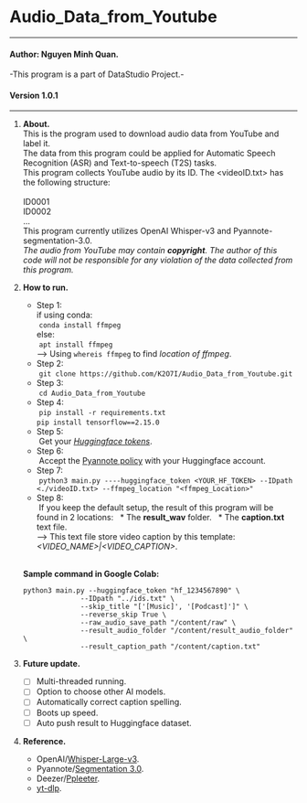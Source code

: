 # Audio_Data_from_Youtube
***
#### Author: Nguyen Minh Quan.
-This program is a part of DataStudio Project.-
#### Version 1.0.1
---
1. **About.**\
   This is the program used to download audio data from YouTube and label it.\
   The data from this program could be applied for Automatic Speech Recognition (ASR) and Text-to-speech (T2S) tasks.\
   This program collects YouTube audio by its ID. The <videoID.txt> has the following structure:\
     <br>
     ID0001<br>
     ID0002<br>
     ...<br>
   This program currently utilizes OpenAI Whisper-v3 and Pyannote-segmentation-3.0.\
   *The audio from YouTube may contain **copyright**. The author of this code will not be responsible for any violation of the data collected from this program.*
3. **How to run.**
   - Step 1:\
   if using conda:\
      &nbsp;`conda install ffmpeg` \
   else: \
      &nbsp;`apt install ffmpeg`\
     --> Using `whereis ffmpeg` to find *location of ffmpeg*.
   - Step 2:\
   &nbsp;`git clone https://github.com/K2O7I/Audio_Data_from_Youtube.git`
   - Step 3: \
   &nbsp;`cd Audio_Data_from_Youtube`
   - Step 4:\
   &nbsp;`pip install -r requirements.txt`<br>`pip install tensorflow==2.15.0`  
   - Step 5:\
   &nbsp;Get your *[Huggingface tokens](https://huggingface.co/settings/tokens)*.
   - Step 6:\
   &nbsp;Accept the [Pyannote policy](https://huggingface.co/pyannote/segmentation-3.0) with your Huggingface account.
   - Step 7:\
    &nbsp;`python3 main.py ----huggingface_token <YOUR_HF_TOKEN> --IDpath <./videoID.txt> --ffmpeg_location "<ffmpeg_Location>"`
   - Step 8:\
     &nbsp;If you keep the default setup, the result of this program will be found in 2 locations:
     &nbsp;&nbsp;* The **result_wav** folder.
     &nbsp;&nbsp;* The **caption.txt** text file. <br>--> This text file store video caption by this template: *<VIDEO_NAME>|<VIDEO_CAPTION>*.
   <br>
   
   **Sample command in Google Colab:** 
   ```
   python3 main.py --huggingface_token "hf_1234567890" \
                 --IDpath "../ids.txt" \
                 --skip_title "['[Music]', '[Podcast]']" \
                 --reverse_skip True \
                 --raw_audio_save_path "/content/raw" \
                 --result_audio_folder "/content/result_audio_folder" \
                 --result_caption_path "/content/caption.txt"
   ```
5. **Future update.**
    - [ ] Multi-threaded running.
    - [ ] Option to choose other AI models.
    - [ ] Automatically correct caption spelling.
    - [ ] Boots up speed.
    - [ ] Auto push result to Huggingface dataset.
6. **Reference.**
   * OpenAI/[Whisper-Large-v3](https://huggingface.co/openai/whisper-large-v3).
   * Pyannote/[Segmentation 3.0](https://huggingface.co/pyannote/segmentation-3.0).
   * Deezer/[Ppleeter](https://github.com/deezer/spleeter/tree/master).
   * [yt-dlp](https://github.com/yt-dlp/yt-dlp).

